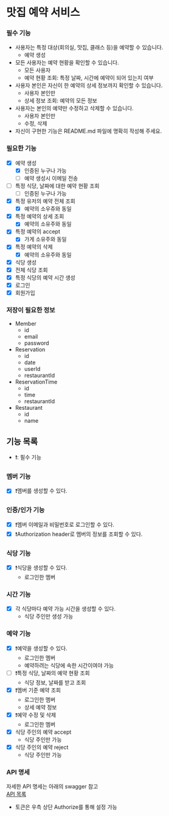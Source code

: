 # 맛집 예약 서비스


### 필수 기능
- 사용자는 특정 대상(회의실, 맛집, 클래스 등)을 예약할 수 있습니다.
  - 예약 생성
- 모든 사용자는 예약 현황을 확인할 수 있습니다.
  - 모든 사용자
  - 예약 현황 조회: 특정 날짜, 시간에 예약이 되어 있는지 여부
- 사용자 본인은 자신이 한 예약의 상세 정보까지 확인할 수 있습니다.
  - 사용자 본인만
  - 상세 정보 조회: 예약의 모든 정보
- 사용자는 본인의 예약만 수정하고 삭제할 수 있습니다.
  - 사용자 본인만
  - 수정, 삭제
- 자신이 구현한 기능은 README.md 파일에 명확히 작성해 주세요.

### 필요한 기능
- [x] 예약 생성
  - [x] 인증된 누구나 가능
  - [ ] 예약 생성시 이메일 전송
- [ ] 특정 식당, 날짜에 대한 예약 현황 조회
  - [ ] 인증된 누구나 가능
- [x] 특정 유저의 예약 전체 조회
  - [x] 예약의 소우쥬와 동일
- [x] 특정 예약의 상세 조회
  - [x] 예약의 소유주와 동일
- [x] 특정 예약의 accept
  - [x] 가게 소유주와 동일
- [x] 특정 예약의 삭제
  - [x] 예약의 소유주와 동일
- [x] 식당 생성
- [x] 전체 식당 조회
- [x] 특정 식당의 예약 시간 생성
- [x] 로그인
- [x] 회원가입

### 저장이 필요한 정보
- Member
  - id
  - email
  - password
- Reservation
  - id
  - date
  - userId
  - restaurantId
- ReservationTime
  - id
  - time
  - restaurantId
- Restaurant
  - id
  - name

## 기능 목록
- ❗️: 필수 기능

### 멤버 기능
- [x] ❗️멤버를 생성할 수 있다.

### 인증/인가 기능
- [x] ❗️멤버 이메일과 비밀번호로 로그인할 수 있다.
- [x] ❗️Authorization header로 멤버의 정보를 조회할 수 있다.

### 식당 기능
- [x] ❗️식당을 생성할 수 있다.
  - 로그인한 멤버

### 시간 기능
- [x] 각 식당마다 예약 가능 시간을 생성할 수 있다.
  - 식당 주인만 생성 가능

### 예약 기능
- [x] ❗️예약을 생성할 수 있다.
  - 로그인한 멤버
  - 예약하려는 식당에 속한 시간이여야 가능
- [ ] ❗️특정 식당, 날짜의 예약 현황 조회
  - 식당 정보, 날짜를 받고 조회
- [x] ❗️멤버 기준 예약 조회
  - 로그인한 멤버
  - 상세 예약 정보
- [x] ❗️예약 수정 및 삭제
  - 로그인한 멤버
- [x] 식당 주인의 예약 accept
  - 식당 주인만 가능
- [x] 식당 주인의 예약 reject
  - 식당 주인만 가능

### API 명세
자세한 API 명세는 아래의 swagger 참고   
[API 목록](http://localhost:8080/swagger-ui/index.html#/)
- 토큰은 우측 상단 Authorize를 통해 설정 가능
